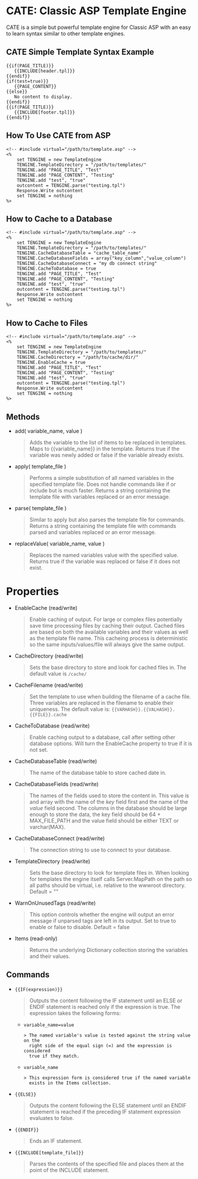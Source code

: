 CATE: Classic ASP Template Engine
=================================

CATE is a simple but powerful template engine for Classic ASP with an easy to learn syntax similar to other template engines.

CATE Simple Template Syntax Example
-----------------------------------

    {{if(PAGE_TITLE)}}
       {{INCLUDE[header.tpl]}}
    {{endif}}
    {if(test=true)}}
       {{PAGE_CONTENT}}
    {{else}}
       No content to display.
    {{endif}}
    {{if(PAGE_TITLE)}}
       {{INCLUDE[footer.tpl]}}
    {{endif}}

How To Use CATE from ASP
------------------------
    <!-- #include virtual="/path/to/template.asp" -->
    <%
        set TENGINE = new TemplateEngine
        TENGINE.TemplateDirectory = "/path/to/templates/"
        TENGINE.add "PAGE_TITLE", "Test"
        TENGINE.add "PAGE_CONTENT", "Testing"
        TENGINE.add "test", "true"
        outcontent = TENGINE.parse("testing.tpl")
        Response.Write outcontent
        set TENGINE = nothing
    %>

How to Cache to a Database
--------------------------
    <!-- #include virtual="/path/to/template.asp" -->
    <%
        set TENGINE = new TemplateEngine
        TENGINE.TemplateDirectory = "/path/to/templates/"
        TENGINE.CacheDatabaseTable = "cache_table_name"
        TENGINE.CacheDatabaseFields = array("key_column","value_column")
        TENGINE.CacheDatabaseConnect = "my db connect string"
        TENGINE.CacheToDatabase = true
        TENGINE.add "PAGE_TITLE", "Test"
        TENGINE.add "PAGE_CONTENT", "Testing"
        TENGINE.add "test", "true"
        outcontent = TENGINE.parse("testing.tpl")
        Response.Write outcontent
        set TENGINE = nothing
    %>

How to Cache to Files
--------------------------
    <!-- #include virtual="/path/to/template.asp" -->
    <%
        set TENGINE = new TemplateEngine
        TENGINE.TemplateDirectory = "/path/to/templates/"
        TENGINE.CacheDirectory = "/path/to/cache/dir/"
        TENGINE.EnableCache = true
        TENGINE.add "PAGE_TITLE", "Test"
        TENGINE.add "PAGE_CONTENT", "Testing"
        TENGINE.add "test", "true"
        outcontent = TENGINE.parse("testing.tpl")
        Response.Write outcontent
        set TENGINE = nothing
    %>

Methods
-------

  * add( variable_name, value )

    > Adds the variable to the list of items to be replaced in templates.
      Maps to {{variable_name}} in the template. Returns true if the
      variable was newly added or false if the variable already exists.

  * apply( template_file )

    > Performs a simple substitution of all named variables in the
      specified template file. Does not handle commands like if or include
      but is much faster. Returns a string containing the template file
      with variables replaced or an error message.

  * parse( template_file )

    > Similar to apply but also parses the template file for commands.
      Returns a string containing the template file with commands parsed
      and variables replaced or an error message.

  * replaceValue( variable_name, value )

    > Replaces the named variables value with the specified value.
      Returns true if the variable was replaced or false if it does not exist.

Properties
==========

  * EnableCache (read/write)

    > Enable caching of output. For large or complex files potentially
      save time processing files by caching their output. Cached files
      are based on both the available variables and their values as well
      as the template file name. This cacheing process is deterministic
      so the same inputs/values/file will always give the same output.

  * CacheDirectory (read/write)

    > Sets the base directory to store and look for cached files in. The
      default value is `/cache/`

  * CacheFilename (read/write)

    > Set the template to use when building the filename of a cache file.
      Three variables are replaced in the filename to enable their
      uniqueness. The default value is: `{{VARHASH}}.{{VALHASH}}.{{FILE}}.cache`

  * CacheToDatabase (read/write)

    > Enable caching output to a database, call after setting other database
      options. Will turn the EnableCache property to true if it is not
      set.

  * CacheDatabaseTable (read/write)

    > The name of the database table to store cached date in.

  * CacheDatabaseFields (read/write)

    > The names of the fields used to store the content in. This value is
      and array with the name of the *key* field first and the name of
      the *value* field second. The columns in the database should be large
      enough to store the data, the key field should be 64 + MAX_FILE_PATH
      and the value field should be either TEXT or varchar(MAX).

  * CacheDatabaseConnect (read/write)

    > The connection string to use to connect to your database.

  * TemplateDirectory (read/write)

    > Sets the base directory to look for template files in.
      When looking for templates the engine itself calls Server.MapPath on the
      path so all paths should be virtual, i.e. relative to the wwwroot
      directory. Default = ""

  * WarnOnUnusedTags (read/write)

    > This option controls whether the engine will output an error message
      if unparsed tags are left in its output. Set to true to enable or
      false to disable. Default = false

  * Items (read-only)

    > Returns the underlying Dictionary collection storing the variables and their values.

Commands
--------

* `{{IF(expression)}}`

    > Outputs the content following the IF statement until an ELSE or
      ENDIF statement is reached only if the expression is true. The expression
      takes the following forms:

    * `variable_name=value`

          > The named variable's value is tested against the string value on the
            right side of the equal sign (=) and the expression is considered
            true if they match.

    * `variable_name`

          > This expression form is considered true if the named variable
            exists in the Items collection.

* `{{ELSE}}`

    > Outputs the content following the ELSE statement until an ENDIF
      statement is reached if the preceding IF statement expression
      evaluates to false.

* `{{ENDIF}}`

    > Ends an IF statement.

* `{{INCLUDE[template_file]}}`

    > Parses the contents of the specified file and places them at the point
      of the INCLUDE statement.
